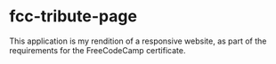 # fcc-tribute-page

This application is my rendition of a responsive website, as part of the requirements for the FreeCodeCamp certificate. 